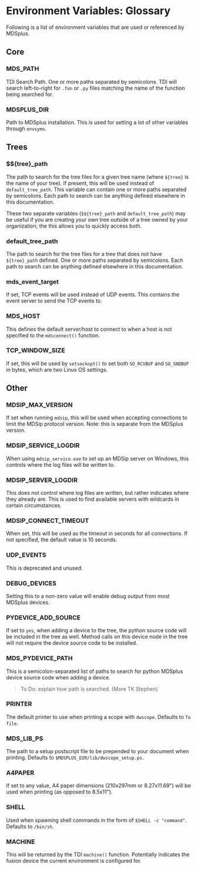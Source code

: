 # Environment Variables: Glossary

Following is a list of environment variables that are used or referenced by MDSplus.

## Core
### MDS_PATH
TDI Search Path. One or more paths separated by semicolons. TDI will search left-to-right for `.fun` or `.py` files matching the name of the function being searched for.

### MDSPLUS_DIR
Path to MDSplus installation. This is used for setting a lot of other variables through `envsyms`.



## Trees
### $${tree}_path
The path to search for the tree files for a given tree name (where `${tree}` is the name of your tree). If present, this will be used instead of `default_tree_path`. This variable can contain one or more paths separated by semicolons. Each path to search can be anything defined elsewhere in this documentation.

These two separate variables (`$${tree}_path` and `default_tree_path`) may be useful if you are creating your own tree outside of a tree owned by your organization; the this allows you to quickly access both.

### default_tree_path
The path to search for the tree files for a tree that does not have `${tree}_path` defined. One or more paths separated by semicolons. Each path to search can be anything defined elsewhere in this documentation.

### mds_event_target
If set, TCP events will be used instead of UDP events. This contains the event server to send the TCP events to.

### MDS_HOST
This defines the default server/host to connect to when a host is not specified to the `mdsconnect()` function.

### TCP_WINDOW_SIZE
If set, this will be used by `setsockopt()` to set both `SO_RCVBUF` and `SO_SNDBUF` in bytes, which are two Linux OS settings.

## Other

### MDSIP_MAX_VERSION
If set when running `mdsip`, this will be used when accepting connections to limit the MDSip protocol version. Note: this is separate from the MDSplus version.

### MDSIP_SERVICE_LOGDIR
When using `mdsip_service.exe` to set up an MDSip server on Windows, this controls where the log files will be written to.

### MDSIP_SERVER_LOGDIR 
This does not control where log files are written, but rather indicates where they already are. This is used to find available servers with wildcards in certain circumstances.

### MDSIP_CONNECT_TIMEOUT
When set, this will be used as the timeout in seconds for all connections. If not specified, the default value is 10 seconds. 

### UDP_EVENTS
This is deprecated and unused.

### DEBUG_DEVICES
Setting this to a non-zero value will enable debug output from most MDSplus devices. 

### PYDEVICE_ADD_SOURCE 
If set to `yes`, when adding a device to the tree, the python source code will be included in the tree as well. Method calls on this device node in the tree will not require the device source code to be installed.

### MDS_PYDEVICE_PATH
This is a semicolon-separated list of paths to search for python MDSplus device source code when adding a device. 
> To Do: explain how path is searched. (More TK Stephen)

### PRINTER
The default printer to use when printing a scope with `dwscope`. Defaults to `To file`.

### MDS_LIB_PS
The path to a setup postscript file to be prepended to your document when printing. Defaults to `$MDSPLUS_DIR/lib/dwscope_setup.ps`.

### A4PAPER
If set to any value, A4 paper dimensions (210x297mm or 8.27x11.69") will be used when printing (as opposed to 8.5x11").

### SHELL
Used when spawning shell commands in the form of `$SHELL -c "command"`. Defaults to `/bin/sh`.

### MACHINE
This will be returned by the TDI `machine()` function. Potentially indicates the fusion device the current environment is configured for.